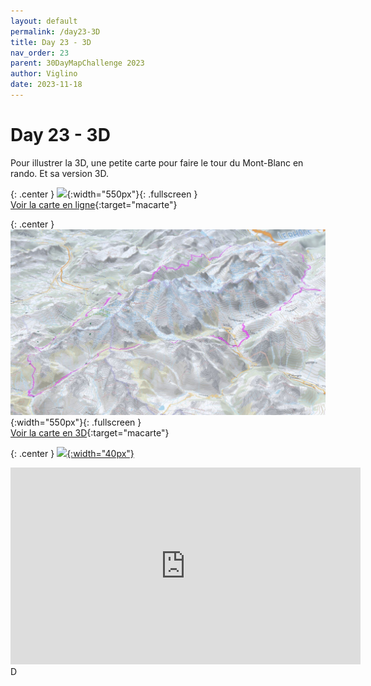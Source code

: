 ```yaml
---
layout: default
permalink: /day23-3D
title: Day 23 - 3D
nav_order: 23
parent: 30DayMapChallenge 2023
author: Viglino
date: 2023-11-18
---
```

# Day 23 - 3D

Pour illustrer la 3D, une petite carte pour faire le tour du Mont-Blanc en rando. Et sa version 3D.

{: .center }
![](./day23-Mont-Blanc.jpg.jpg){:width="550px"}{: .fullscreen }    
[Voir la carte en ligne](https://macarte.ign.fr/carte/iv2im1/Tour-du-Mont-Blanc){:target="macarte"}

{: .center }
![](./day23-3d.jpg){:width="550px"}{: .fullscreen }    
[Voir la carte en 3D](https://ignf-ma-carte.github.io/mcviewer3D/?map=iv2im1){:target="macarte"}

{: .center }
[![](https://upload.wikimedia.org/wikipedia/commons/5/5a/X_icon_2.svg){:width="40px"}](https://twitter.com/jmviglino/status/1727657615579050459)

<iframe width="560" height="315" src="https://www.youtube.com/embed/tC8Zar5dyiY?si=EiOL82yURl_0_MFM" title="YouTube video player" frameborder="0" allow="accelerometer; autoplay; clipboard-write; encrypted-media; gyroscope; picture-in-picture; web-share" allowfullscreen></iframe>D